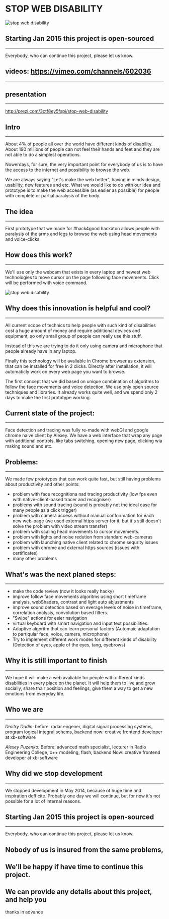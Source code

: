 # STOP WEB DISABILITY

![stop web disability](http://content.screencast.com/users/Nedudi/folders/Jing/media/34707b9a-b52c-45a4-a99a-2272841a6b42/00000761.png "Logo")

## Starting Jan 2015 this project is open-sourced
-----------
Everybody, who can continue this project, please let us know.

## videos: https://vimeo.com/channels/602036
-----------

## presentation
-----------
http://prezi.com/3ctf8ey5fspi/stop-web-disability

## Intro
-----------

About 4% of people all over the world have different kinds of disability. About 190 millions of people can not feel their hands and feet and they are not able to do a simplest operations. 

Nowerdays, for sure, the very important point for everybody of us is to have the access to the internet and possibility to browse the web.

We are always saying "Let's make the web better", having in minds design, usability, new features and etc. What we would like to do with our idea and prototype is to make the web accessible (as easier as possible) for people with complete or partial paralysis of the body.

## The idea
-----------
First prototype that we made for #hack4good hackaton allows people with paralysis of the arms and legs to browse the web using head movements and voice-clicks.

## How does this work?
-----------
We'll use only the webcam that exists in every laptop and newest web technologies to move cursor on the page following face movements. Click will be performed with voice command.

![stop web disability](http://content.screencast.com/users/Nedudi/folders/Jing/media/6f249254-f22c-4a11-a35b-bf00455539b9/00000766.png "Logo")

## Why does this innovation is helpful and cool?
-----------
All current scope of technics to help people with such kind of disabilities cost a huge amount of money and require additional devices and equipment, so only small group of people can really use this stuff. 

Instead of this we are trying to do it only using camera and microphone that people already have in any laptop. 

Finally this technology will be avaliable in Chrome browser as extension, that can be installed for free in 2 clicks. Directly after installation, it will automaticly work on every web page you want to browse.

The first concept that we did based on unique combination of algoritms to follow the face movements and voice detection. We use only open source techniques and libraries. It already works quite well, and we spend only 2 days to make the first prototype working.

## Current state of the project:
-----------
Face detection and tracing was fully re-made with webGl and google chrome naive client by Alexey.
We have a web interface that wrap any page with additional controls,  like tabs switching, opening new page, clicking wia making sound and etc.

## Problems:
----------

We made few prototypes that can work quite fast, but still having problems about productivity and other points:

- problem with face recognitiona nad tracing productivity (low fps even with native-client-based tracer and recogniser)
- problems with sound tracing (sound is probably not the ideal case for many people as a click trigger)
- problem with camera access without manual confoirmation for each new web-page (we used external https server for it, but it's still doesn't solve the problem with video stream transfer)
- problem with scaling head movements to cursor movements.
- problem with lights and noise redution from standard web-cameras
- problem with launching native client related to chrome sequrity issues
- problem with chrome and external https sources (issues with certificates)
- many other problems

## What's was the next planed steps:
-----------

* make the code review (now it looks really hacky)
* improve follow face movements algoritms using short timeframe analysis,  webShaders, contrast and light auto abjustments
* improve sound detection based on everage levels of noise in timeframe, correlation analysis, convolution based filters.
* "Swipe" actions for esier navigation
* virtual keyboard with smart navigation and input text possibilities.
* Adaptive algoritm that can learn personal factors (Automaic adaptation to partiqular face, voice, camera, microphone)
* Try to implement different work modes for different kinds of disability (Detection of eyes, apple of the eyes, tang, eyebrows)

## Why it is still important to finish
-----------
We hope it will make a web avaliable for people with different kinds disabilities in every place on the planet. It will help them to live and grow socially, share thair position and feelings, give them a way to get a new emotions from everyday life.


## Who we are
-----------
*Dmitry Dudin:*
before: radar engener, digital signal processing systems, program logical integral schems, backend
now: creative frontend developer at xb-software

*Alexey Puzenko:*
Before: advanced math specialist, lecturer in Radio Engineering College, c++ modeling, flash, backend
Now: creative frontend developer at xb-software

## Why did we stop development
-----------
We stopped development in May 2014, because of huge time and inspiration defficite. Probably one day we will continue,  but for now it's not possible for a lot of internal reasons.

## Starting Jan 2015 this project is open-sourced
-----------
Everybody, who can continue this project, please let us know.

## Nobody of us is insured from the same problems, 
## We'll be happy if have time to continue this project. 
## We can provide any details about this project, and help you

thanks in advance
